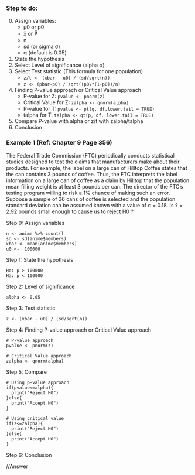 ### Step to do:

0. Assign variables:
   - μ0 or p0
   - x̄ or P̅
   - n
   - sd (or sigma σ)
   - α (default is 0.05)
1. State the hypothesis
2. Select Level of significance (alpha α)
3. Select Test statistic (This formula for one population)
   - `z/t <- (xbar - u0) / (sd/sqrt(n))`
   - `z <- (pbar-p0) / sqrt((p0\*(1-p0))/n)`
4. Finding P-value approach or Critical Value approach
   - P-value for Z: `pvalue <- pnorm(z)`
   - Critical Value for Z: `zalpha <- qnorm(alpha)`
   - P-value for T: `pvalue <- pt(q, df,lower.tail = TRUE)`
   - talpha for T: `talpha <- qt(p, df, lower.tail = TRUE)`
5. Compare P-value with alpha or z/t with zalpha/talpha
6. Conclusion

### Example 1 (Ref: Chapter 9 Page 356)

The Federal Trade Commission (FTC) periodically conducts statistical studies designed to test the claims that manufacturers make about their products. For example, the label on a large can of Hilltop Coffee states that the can contains 3 pounds of coffee. Thus, the FTC interprets the label information on a large can of coffee as a claim by Hilltop that the population mean filling weight is at least 3 pounds per can. The director of the FTC’s testing program willing to risk a 1% chance of making such an error. Suppose a sample of 36 cans of coffee is selected and the population standard deviation can be assumed known with a value of σ = 0.18. Is x̄ = 2.92 pounds small enough to cause us to reject H0 ?


Step 0: Assign variables

```
n <- anime %>% count()
sd <- sd(anime$members)
xbar <- mean(anime$members)
u0 <-  100000
  ```

Step 1: State the hypothesis

```
Ho: μ > 100000  
Ha: μ < 100000
```

Step 2: Level of significance

```
alpha <- 0.05
```

Step 3: Test statistic

```
z <- (xbar - u0) / (sd/sqrt(n))
```

Step 4: Finding P-value approach or Critical Value approach

```
# P-value approach
pvalue <- pnorm(z)
```
```
# Critical Value approach
zalpha <- qnorm(alpha)
```

Step 5: Compare

```
# Using p-value approach
if(pvalue<=alpha){
  print("Reject H0")
}else{
  print("Accept H0")
}

# Using critical value
if(z<=zalpha){
  print("Reject H0")
}else{
  print("Accept H0")
}
```


Step 6: Conclusion

//Answer
